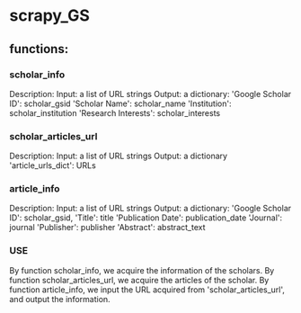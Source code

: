 # scrapy_GS

## functions:

### scholar_info
Description: 
Input: a list of URL strings
Output: a dictionary: 
'Google Scholar ID': scholar_gsid
'Scholar Name': scholar_name
'Institution': scholar_institution
'Research Interests': scholar_interests


### scholar_articles_url
Description: 
Input: a list of URL strings
Output: a dictionary
'article_urls_dict': URLs

### article_info
Description: 
Input: a list of URL strings
Output: a dictionary:
'Google Scholar ID': scholar_gsid,
'Title': title
'Publication Date': publication_date
'Journal': journal
'Publisher': publisher
'Abstract': abstract_text

### USE
By function scholar_info, we acquire the information of the scholars.
By function scholar_articles_url, we acquire the articles of the scholar.
By function article_info, we input the URL acquired from 'scholar_articles_url', and output the information.
